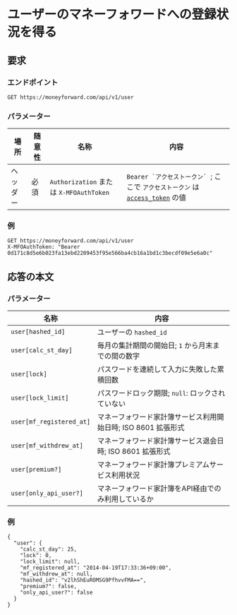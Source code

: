 # ユーザーのマネーフォワードへの登録状況を得る

## 要求

### エンドポイント

```
GET https://moneyforward.com/api/v1/user
```

### パラメーター

| 場所 | 随意性 | 名称 | 内容 |
| ---- | ---- | ---- | --- |
| ヘッダー | 必須 | `Authorization` または `X-MFOAuthToken` | ```Bearer `アクセストークン` ```; ここで `アクセストークン` は [`access_token`](token.md) の値 |

### 例

```
GET https://moneyforward.com/api/v1/user
X-MFOAuthToken: "Bearer 0d171c8d5e6b023fa13ebd2209453f95e566ba4cb16a1bd1c3becdf09e5e6a0c"
```

## 応答の本文

### パラメーター

| 名称 | 内容 |
| ---- | --- |
| `user[hashed_id]` | ユーザーの `hashed_id` |
| `user[calc_st_day]` | 毎月の集計期間の開始日; `1` から月末までの間の数字 |
| `user[lock]` | パスワードを連続して入力に失敗した累積回数 |
| `user[lock_limit]` | パスワードロック期限; `null`: ロックされていない |
| `user[mf_registered_at]` | マネーフォワード家計簿サービス利用開始日時; ISO 8601 拡張形式 |
| `user[mf_withdrew_at]` | マネーフォワード家計簿サービス退会日時; ISO 8601 拡張形式 |
| `user[premium?]` | マネーフォワード家計簿プレミアムサービス利用状況 |
| `user[only_api_user?]` | マネーフォワード家計簿をAPI経由でのみ利用しているか |

### 例

```
{
  "user": {
    "calc_st_day": 25,
    "lock": 0,
    "lock_limit": null,
    "mf_registered_at": "2014-04-19T17:33:36+09:00",
    "mf_withdrew_at": null,
    "hashed_id": "v2lhShEuROMSG9PfhvvFMA==",
    "premium?": false,
    "only_api_user?": false
  }
}
```
